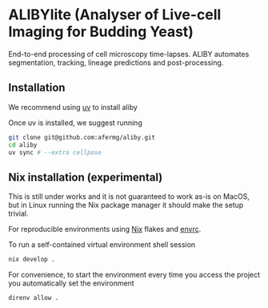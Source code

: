 # ALIBYlite (Analyser of Live-cell Imaging for Budding Yeast)

End-to-end processing of cell microscopy time-lapses. ALIBY automates segmentation, tracking, lineage predictions and post-processing.

## Installation

We recommend using [uv](https://github.com/astral-sh/uv) to install aliby

Once uv is installed, we suggest running

```bash
git clone git@github.com:afermg/aliby.git
cd aliby
uv sync # --extra cellpose
```

## Nix installation (experimental)
This is still under works and it is not guaranteed to work as-is on MacOS, but in Linux running the Nix package manager it should make the setup trivial.

For reproducible environments using [Nix](https://github.com/NixOS/nix) flakes and [envrc](https://github.com/numtide/devshell).

To run a self-contained virtual environment shell session
```bash
nix develop . 
```
For convenience, to start the environment every time you access the project you automatically set the environment
```bash
direnv allow . 
```

